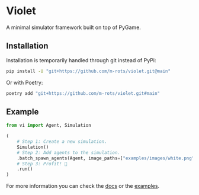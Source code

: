 # Violet

A minimal simulator framework built on top of PyGame.

## Installation

Installation is temporarily handled through git instead of PyPi:

```bash
pip install -U "git+https://github.com/m-rots/violet.git@main"
```

Or with Poetry:

```bash
poetry add "git+https://github.com/m-rots/violet.git#main"
```

## Example

```python
from vi import Agent, Simulation

(
    # Step 1: Create a new simulation.
    Simulation()
    # Step 2: Add agents to the simulation.
    .batch_spawn_agents(Agent, image_paths=["examples/images/white.png"])
    # Step 3: Profit! 🎉
    .run()
)
```

For more information you can check the [docs](https://violet.m-rots.com) or the [examples](https://github.com/m-rots/violet/tree/main/examples).